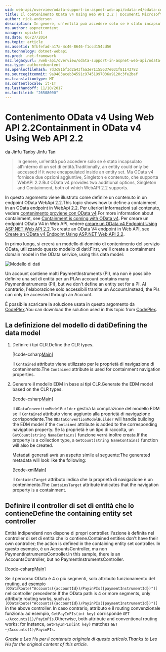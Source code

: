 ```yaml
---
uid: web-api/overview/odata-support-in-aspnet-web-api/odata-v4/odata-containment-in-web-api-22
title: Il contenimento OData v4 Using Web API 2.2 | Documenti Microsoft
author: rick-anderson
description: In genere, un'entità può accedere solo se è stato incapsulato all'interno di un set di entità. Ma OData v4 fornisce due opzioni aggiuntive, Singleton e Con...
ms.author: aspnetcontent
manager: wpickett
ms.date: 06/27/2014
ms.topic: article
ms.assetid: 5fbfefad-a17a-4c46-8646-f1ccd154cd56
ms.technology: dotnet-webapi
ms.prod: .net-framework
msc.legacyurl: /web-api/overview/odata-support-in-aspnet-web-api/odata-v4/odata-containment-in-web-api-22
msc.type: authoredcontent
ms.openlocfilehash: 7d3c81bf3d2a43faa3e71155637e031f81143782
ms.sourcegitcommit: 9a9483aceb34591c97451997036a9120c3fe2baf
ms.translationtype: MT
ms.contentlocale: it-IT
ms.lasthandoff: 11/10/2017
ms.locfileid: "26508000"
---
```

<a name="containment-in-odata-v4-using-web-api-22"></a><span data-ttu-id="89bd0-104">Contenimento OData v4 Using Web API 2.2</span><span class="sxs-lookup"><span data-stu-id="89bd0-104">Containment in OData v4 Using Web API 2.2</span></span>
====================
<span data-ttu-id="89bd0-105">da Jinfu Tan</span><span class="sxs-lookup"><span data-stu-id="89bd0-105">by Jinfu Tan</span></span>

> <span data-ttu-id="89bd0-106">In genere, un'entità può accedere solo se è stato incapsulato all'interno di un set di entità.</span><span class="sxs-lookup"><span data-stu-id="89bd0-106">Traditionally, an entity could only be accessed if it were encapsulated inside an entity set.</span></span> <span data-ttu-id="89bd0-107">Ma OData v4 fornisce due opzioni aggiuntive, Singleton e contenuto, che supporta WebAPI 2.2.</span><span class="sxs-lookup"><span data-stu-id="89bd0-107">But OData v4 provides two additional options, Singleton and Containment, both of which WebAPI 2.2 supports.</span></span>


<span data-ttu-id="89bd0-108">In questo argomento viene illustrato come definire un contenuto in un endpoint OData WebApi 2.2.</span><span class="sxs-lookup"><span data-stu-id="89bd0-108">This topic shows how to define a containment in an OData endpoint in WebApi 2.2.</span></span> <span data-ttu-id="89bd0-109">Per ulteriori informazioni sul contenuto, vedere [contenimento proviene con OData v4](https://blogs.msdn.com/b/odatateam/archive/2014/03/13/containment-is-coming-with-odata-v4.aspx).</span><span class="sxs-lookup"><span data-stu-id="89bd0-109">For more information about containment, see [Containment is coming with OData v4](https://blogs.msdn.com/b/odatateam/archive/2014/03/13/containment-is-coming-with-odata-v4.aspx).</span></span> <span data-ttu-id="89bd0-110">Per creare un endpoint OData V4 in Web API, vedere [creare un OData v4 Endpoint Using ASP.NET Web API 2.2](create-an-odata-v4-endpoint.md).</span><span class="sxs-lookup"><span data-stu-id="89bd0-110">To create an OData V4 endpoint in Web API, see [Create an OData v4 Endpoint Using ASP.NET Web API 2.2](create-an-odata-v4-endpoint.md).</span></span>

<span data-ttu-id="89bd0-111">In primo luogo, si creerà un modello di dominio di contenimento del servizio OData, utilizzando questo modello di dati:</span><span class="sxs-lookup"><span data-stu-id="89bd0-111">First, we'll create a containment domain model in the OData service, using this data model:</span></span>

![Modello di dati](odata-containment-in-web-api-22/_static/image1.png)

<span data-ttu-id="89bd0-113">Un account contiene molti PaymentInstruments (PI), ma non è possibile definire una set di entità per un PI.</span><span class="sxs-lookup"><span data-stu-id="89bd0-113">An account contains many PaymentInstruments (PI), but we don't define an entity set for a PI.</span></span> <span data-ttu-id="89bd0-114">Al contrario, l'elaborazione solo accessibili tramite un Account.</span><span class="sxs-lookup"><span data-stu-id="89bd0-114">Instead, the PIs can only be accessed through an Account.</span></span>

<span data-ttu-id="89bd0-115">È possibile scaricare la soluzione usata in questo argomento da [CodePlex](https://aspnet.codeplex.com/SourceControl/latest#Samples/WebApi/OData/v4/ODataContainmentSample/).</span><span class="sxs-lookup"><span data-stu-id="89bd0-115">You can download the solution used in this topic from [CodePlex](https://aspnet.codeplex.com/SourceControl/latest#Samples/WebApi/OData/v4/ODataContainmentSample/).</span></span>

## <a name="defining-the-data-model"></a><span data-ttu-id="89bd0-116">La definizione del modello di dati</span><span class="sxs-lookup"><span data-stu-id="89bd0-116">Defining the data model</span></span>

1. <span data-ttu-id="89bd0-117">Definire i tipi CLR.</span><span class="sxs-lookup"><span data-stu-id="89bd0-117">Define the CLR types.</span></span>

    [!code-csharp[Main](odata-containment-in-web-api-22/samples/sample1.cs)]

    <span data-ttu-id="89bd0-118">Il `Contained` attributo viene utilizzato per le proprietà di navigazione di contenimento.</span><span class="sxs-lookup"><span data-stu-id="89bd0-118">The `Contained` attribute is used for containment navigation properties.</span></span>
2. <span data-ttu-id="89bd0-119">Generare il modello EDM in base ai tipi CLR.</span><span class="sxs-lookup"><span data-stu-id="89bd0-119">Generate the EDM model based on the CLR types.</span></span>

    [!code-csharp[Main](odata-containment-in-web-api-22/samples/sample2.cs)]

    <span data-ttu-id="89bd0-120">Il `ODataConventionModelBuilder` gestirà la compilazione del modello EDM se il `Contained` attributo viene aggiunto alla proprietà di navigazione corrispondente.</span><span class="sxs-lookup"><span data-stu-id="89bd0-120">The `ODataConventionModelBuilder` will handle building the EDM model if the `Contained` attribute is added to the corresponding navigation property.</span></span> <span data-ttu-id="89bd0-121">Se la proprietà è un tipo di raccolta, un `GetCount(string NameContains)` funzione verrà inoltre creata.</span><span class="sxs-lookup"><span data-stu-id="89bd0-121">If the property is a collection type, a `GetCount(string NameContains)` function will also be created.</span></span>

    <span data-ttu-id="89bd0-122">Metadati generati avrà un aspetto simile al seguente:</span><span class="sxs-lookup"><span data-stu-id="89bd0-122">The generated metadata will look like the following:</span></span>

    [!code-xml[Main](odata-containment-in-web-api-22/samples/sample3.xml?highlight=10)]

    <span data-ttu-id="89bd0-123">Il `ContainsTarget` attributo indica che la proprietà di navigazione è un contenimento.</span><span class="sxs-lookup"><span data-stu-id="89bd0-123">The `ContainsTarget` attribute indicates that the navigation property is a containment.</span></span>

## <a name="define-the-containing-entity-set-controller"></a><span data-ttu-id="89bd0-124">Definire il controller di set di entità che lo contiene</span><span class="sxs-lookup"><span data-stu-id="89bd0-124">Define the containing entity set controller</span></span>

<span data-ttu-id="89bd0-125">Entità indipendenti non dispone di propri controller. l'azione è definita nel controller di set di entità che lo contiene.</span><span class="sxs-lookup"><span data-stu-id="89bd0-125">Contained entities don't have their own controller; the action is defined in the containing entity set controller.</span></span> <span data-ttu-id="89bd0-126">In questo esempio, è un AccountsController, ma non PaymentInstrumentsController.</span><span class="sxs-lookup"><span data-stu-id="89bd0-126">In this sample, there is an AccountsController, but no PaymentInstrumentsController.</span></span>

[!code-csharp[Main](odata-containment-in-web-api-22/samples/sample4.cs)]

<span data-ttu-id="89bd0-127">Se il percorso OData è 4 o più segmenti, solo attributo funzionamento del routing, ad esempio `[ODataRoute("Accounts({accountId})/PayinPIs({paymentInstrumentId})")]` nel controller precedente.</span><span class="sxs-lookup"><span data-stu-id="89bd0-127">If the OData path is 4 or more segments, only attribute routing works, such as `[ODataRoute("Accounts({accountId})/PayinPIs({paymentInstrumentId})")]` in the above controller.</span></span> <span data-ttu-id="89bd0-128">In caso contrario, attributo e il routing convenzionale funziona: ad esempio, `GetPayInPIs(int key)` corrisponde `GET ~/Accounts(1)/PayinPIs`.</span><span class="sxs-lookup"><span data-stu-id="89bd0-128">Otherwise, both attribute and conventional routing works: for instance, `GetPayInPIs(int key)` matches `GET ~/Accounts(1)/PayinPIs`.</span></span>

<span data-ttu-id="89bd0-129">*Grazie a Leo Hu per il contenuto originale di questo articolo.*</span><span class="sxs-lookup"><span data-stu-id="89bd0-129">*Thanks to Leo Hu for the original content of this article.*</span></span>
